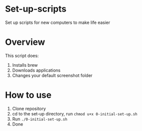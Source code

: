 # Set-up-scripts
Set up scripts for new computers to make life easier

# Overview 
This script does: 
1. Installs brew 
2. Downloads applications
3. Changes your default screenshot folder


# How to use 
1. Clone repository
2. cd to the set-up directory, run `chmod u+x 0-initial-set-up.sh`
3. Run `./0-initial-set-up.sh`
4. Done
